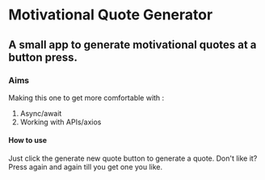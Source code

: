 # Motivational Quote Generator
## A small app to generate motivational quotes at a button press.
### Aims
Making this one to get more comfortable with :
1. Async/await
2. Working with APIs/axios
#### How to use
Just click the generate new quote button to generate a quote. Don't like it? Press again and again till you get one you like.

